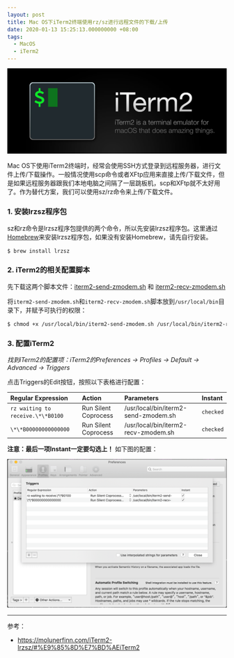 ```yaml
---
layout: post
title: Mac OS下iTerm2终端使用rz/sz进行远程文件的下载/上传
date: 2020-01-13 15:25:13.000000000 +08:00
tags: 
  - MacOS
  - iTerm2
---
```


![iterm2-logo2x.jpg](/static/image/2020-01/iterm2-logo2x.jpg)

Mac OS下使用iTerm2终端时，经常会使用SSH方式登录到远程服务器，进行文件上传/下载操作。一般情况使用scp命令或者XFtp应用来直接上传/下载文件，但是如果远程服务器跟我们本地电脑之间隔了一层跳板机，scp和XFtp就不太好用了。作为替代方案，我们可以使用sz/rz命令来上传/下载文件。

### 1. 安装lrzsz程序包

sz和rz命令是lrzsz程序包提供的两个命令，所以先安装lrzsz程序包。这里通过[Homebrew](https://brew.sh)来安装lrzsz程序包，如果没有安装Homebrew，请先自行安装。

```bash
$ brew install lrzsz
```

### 2. iTerm2的相关配置脚本

先下载这两个脚本文件：[iterm2-send-zmodem.sh](/static/files/iterm2-send-zmodem.sh) 和 [iterm2-recv-zmodem.sh](/static/files/iterm2-recv-zmodem.sh)

将`iterm2-send-zmodem.sh`和`iterm2-recv-zmodem.sh`脚本放到`/usr/local/bin`目录下，并赋予可执行的权限：

```bash
$ chmod +x /usr/local/bin/iterm2-send-zmodem.sh /usr/local/bin/iterm2-recv-zmodem.sh
```

### 3. 配置iTerm2

*找到iTerm2的配置项：iTerm2的Preferences -> Profiles -> Default -> Advanced -> Triggers*

点击Triggers的Edit按钮，按照以下表格进行配置：

|Regular Expression|Action|Parameters|Instant|
|:---|:---|:---|:---|
|`rz waiting to receive.\*\*B0100`|Run Silent Coprocess|/usr/local/bin/iterm2-send-zmodem.sh|`checked`|
|`\*\*B00000000000000`|Run Silent Coprocess|/usr/local/bin/iterm2-recv-zmodem.sh|`checked`|

**注意：最后一项Instant一定要勾选上！** 如下图的配置：

![iterm2-config.png](/static/image/2020-01/iterm2-config.png)

<hr/>

参考：
- <a href="https://molunerfinn.com/iTerm2-lrzsz/#%E9%85%8D%E7%BD%AEiTerm2" target="_blank">https://molunerfinn.com/iTerm2-lrzsz/#%E9%85%8D%E7%BD%AEiTerm2</a>
